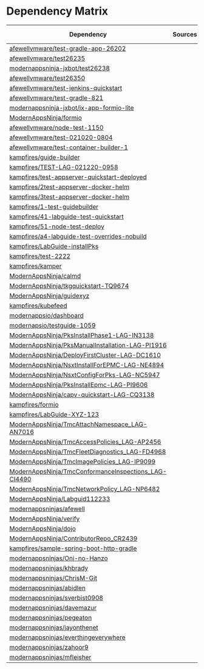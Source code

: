 # Dependency Matrix

Dependency | Sources | Version | Mismatched versions
---------- | ------- | ------- | -------------------
[afewellvmware/test-gradle-app-26202](https://github.com/afewellvmware/test-gradle-app-26202.git) |  | []() | 
[afewellvmware/test26235](https://github.com/afewellvmware/test26235.git) |  | []() | 
[modernappsninja-jxbot/test26238](https://github.com/modernappsninja-jxbot/test26238.git) |  | []() | 
[afewellvmware/test26350](https://github.com/afewellvmware/test26350.git) |  | []() | 
[afewellvmware/test-jenkins-quickstart](https://github.com/afewellvmware/test-jenkins-quickstart.git) |  | []() | 
[afewellvmware/test-gradle-821](https://github.com/afewellvmware/test-gradle-821.git) |  | []() | 
[modernappsninja-jxbot/jx-app-formio-lite](https://github.com/modernappsninja-jxbot/jx-app-formio-lite.git) |  | []() | 
[ModernAppsNinja/formio](https://github.com/ModernAppsNinja/formio.git) |  | []() | 
[afewellvmware/node-test-1150](https://github.com/afewellvmware/node-test-1150.git) |  | []() | 
[afewellvmware/test-021020-0804](https://github.com/afewellvmware/test-021020-0804.git) |  | []() | 
[afewellvmware/test-container-builder-1](https://github.com/afewellvmware/test-container-builder-1.git) |  | []() | 
[kampfires/guide-builder](https://github.com/kampfires/guide-builder.git) |  | []() | 
[kampfires/TEST-LAG-021220-0958](https://github.com/kampfires/TEST-LAG-021220-0958.git) |  | []() | 
[kampfires/test-appserver-quickstart-deployed](https://github.com/kampfires/test-appserver-quickstart-deployed.git) |  | []() | 
[kampfires/2test-appserver-docker-helm](https://github.com/kampfires/2test-appserver-docker-helm.git) |  | []() | 
[kampfires/3test-appserver-docker-helm](https://github.com/kampfires/3test-appserver-docker-helm.git) |  | []() | 
[kampfires/1-test-guidebuilder](https://github.com/kampfires/1-test-guidebuilder.git) |  | []() | 
[kampfires/41-labguide-test-quickstart](https://github.com/kampfires/41-labguide-test-quickstart.git) |  | []() | 
[kampfires/51-node-test-deploy](https://github.com/kampfires/51-node-test-deploy.git) |  | []() | 
[kampfires/a4-labguide-test-overrides-nobuild](https://github.com/kampfires/a4-labguide-test-overrides-nobuild.git) |  | []() | 
[kampfires/LabGuide-installPks](https://github.com/kampfires/LabGuide-installPks.git) |  | []() | 
[kampfires/test-2222](https://github.com/kampfires/test-2222.git) |  | []() | 
[kampfires/kamper](https://github.com/kampfires/kamper.git) |  | []() | 
[ModernAppsNinja/calmd](https://github.com/ModernAppsNinja/calmd.git) |  | []() | 
[ModernAppsNinja/tkgquickstart-TQ9674](https://github.com/ModernAppsNinja/tkgquickstart-TQ9674.git) |  | []() | 
[ModernAppsNinja/guidexyz](https://github.com/ModernAppsNinja/guidexyz.git) |  | []() | 
[kampfires/kubefeed](https://github.com/kampfires/kubefeed.git) |  | []() | 
[modernappsio/dashboard](https://github.com/modernappsio/dashboard.git) |  | []() | 
[modernapsio/testguide-1059](https://github.com/modernapsio/testguide-1059.git) |  | []() | 
[ModernAppsNinja/PksInstallPhase1-LAG-IN3138](https://github.com/ModernAppsNinja/PksInstallPhase1-LAG-IN3138.git) |  | []() | 
[ModernAppsNinja/PksManualInstallation-LAG-PI1916](https://github.com/ModernAppsNinja/PksManualInstallation-LAG-PI1916.git) |  | []() | 
[ModernAppsNinja/DeployFirstCluster-LAG-DC1610](https://github.com/ModernAppsNinja/DeployFirstCluster-LAG-DC1610.git) |  | []() | 
[ModernAppsNinja/NsxtInstallForEPMC-LAG-NE4894](https://github.com/ModernAppsNinja/NsxtInstallForEPMC-LAG-NE4894.git) |  | []() | 
[ModernAppsNinja/NsxtConfigForPks-LAG-NC5947](https://github.com/ModernAppsNinja/NsxtConfigForPks-LAG-NC5947.git) |  | []() | 
[ModernAppsNinja/PksInstallEpmc-LAG-PI9606](https://github.com/ModernAppsNinja/PksInstallEpmc-LAG-PI9606.git) |  | []() | 
[ModernAppsNinja/capv-quickstart-LAG-CQ3138](https://github.com/ModernAppsNinja/capv-quickstart-LAG-CQ3138.git) |  | []() | 
[kampfires/formio](https://github.com/kampfires/formio.git) |  | []() | 
[kampfires/LabGuide-XYZ-123](https://github.com/kampfires/LabGuide-XYZ-123.git) |  | []() | 
[ModernAppsNinja/TmcAttachNamespace_LAG-AN7016](https://github.com/ModernAppsNinja/TmcAttachNamespace_LAG-AN7016.git) |  | []() | 
[ModernAppsNinja/TmcAccessPolicies_LAG-AP2456](https://github.com/ModernAppsNinja/TmcAccessPolicies_LAG-AP2456.git) |  | []() | 
[ModernAppsNinja/TmcFleetDiagnostics_LAG-FD4968](https://github.com/ModernAppsNinja/TmcFleetDiagnostics_LAG-FD4968.git) |  | []() | 
[ModernAppsNinja/TmcImagePolicies_LAG-IP9099](https://github.com/ModernAppsNinja/TmcImagePolicies_LAG-IP9099.git) |  | []() | 
[ModernAppsNinja/TmcConformanceInspections_LAG-CI4490](https://github.com/ModernAppsNinja/TmcConformanceInspections_LAG-CI4490.git) |  | []() | 
[ModernAppsNinja/TmcNetworkPolicy_LAG-NP6482](https://github.com/ModernAppsNinja/TmcNetworkPolicy_LAG-NP6482.git) |  | []() | 
[ModernAppsNinja/Labguid112233](https://github.com/ModernAppsNinja/Labguid112233.git) |  | []() | 
[modernappsninjas/afewell](https://github.com/modernappsninjas/afewell.git) |  | []() | 
[ModernAppsNinja/verify](https://github.com/ModernAppsNinja/verify.git) |  | []() | 
[ModernAppsNinja/dojo](https://github.com/ModernAppsNinja/dojo.git) |  | []() | 
[ModernAppsNinja/ContributorRepo_CR2439](https://github.com/ModernAppsNinja/ContributorRepo_CR2439.git) |  | []() | 
[kampfires/sample-spring-boot-http-gradle](https://github.com/kampfires/sample-spring-boot-http-gradle.git) |  | []() | 
[modernappsninjas/Oni-no-Hanzo](https://github.com/modernappsninjas/Oni-no-Hanzo.git) |  | []() | 
[modernappsninjas/khbrady](https://github.com/modernappsninjas/khbrady.git) |  | []() | 
[modernappsninjas/ChrisM-Git](https://github.com/modernappsninjas/ChrisM-Git.git) |  | []() | 
[modernappsninjas/abidlen](https://github.com/modernappsninjas/abidlen.git) |  | []() | 
[modernappsninjas/sverbist0908](https://github.com/modernappsninjas/sverbist0908.git) |  | []() | 
[modernappsninjas/davemazur](https://github.com/modernappsninjas/davemazur.git) |  | []() | 
[modernappsninjas/pegeaton](https://github.com/modernappsninjas/pegeaton.git) |  | []() | 
[modernappsninjas/jayonthenet](https://github.com/modernappsninjas/jayonthenet.git) |  | []() | 
[modernappsninjas/everthingeverywhere](https://github.com/modernappsninjas/everthingeverywhere.git) |  | []() | 
[modernappsninjas/zahoor9](https://github.com/modernappsninjas/zahoor9.git) |  | []() | 
[modernappsninjas/mfleisher](https://github.com/modernappsninjas/mfleisher.git) |  | []() | 
